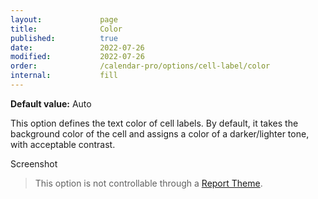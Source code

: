 ```yaml
---
layout:             page
title:              Color
published:          true
date:               2022-07-26
modified:           2022-07-26
order:              /calendar-pro/options/cell-label/color
internal:           fill
---
```

**Default value:** Auto

This option defines the text color of cell labels. By default, it takes the background color of the cell and assigns a color of a darker/lighter tone, with acceptable contrast. 

<todo>Screenshot</todo>

> This option is not controllable through a [Report Theme](../../features/themes.md).
